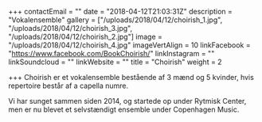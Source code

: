 +++
contactEmail = ""
date = "2018-04-12T21:03:31Z"
description = "Vokalensemble"
gallery = ["/uploads/2018/04/12/choirish_1.jpg", "/uploads/2018/04/12/choirish_3.jpg", "/uploads/2018/04/12/choirish_2.jpg"]
image = "/uploads/2018/04/12/choirish_4.jpg"
imageVertAlign = 10
linkFacebook = "https://www.facebook.com/BookChoirish/"
linkInstagram = ""
linkSoundcloud = ""
linkWebsite = ""
title = "Choirish"
weight = 2

+++
Choirish er et vokalensemble bestående af 3 mænd og 5 kvinder, hvis repertoire består af a capella numre.

Vi har sunget sammen siden 2014, og startede op under Rytmisk Center, men er nu blevet et selvstændigt ensemble under Copenhagen Music.